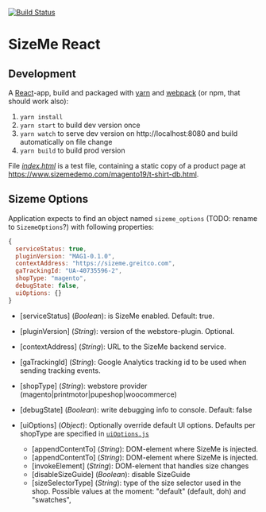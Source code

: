 [![Build Status](https://travis-ci.org/BA-Group/sizeme-react.svg?branch=master)](https://travis-ci.org/BA-Group/sizeme-react)

# SizeMe React

## Development

A [React](https://facebook.github.io/react/)-app, build and packaged with [yarn](https://yarnpkg.com) and [webpack](https://webpack.js.org/) (or npm, that should work also):

1. `yarn install`
2. `yarn start` to build dev version once
3. `yarn watch` to serve dev version on http://localhost:8080 and build automatically on file change
3. `yarn build` to build prod version

File [_index.html_](http://localhost:8080) is a test file, containing a static copy of a product page at 
https://www.sizemedemo.com/magento19/t-shirt-db.html.  

## Sizeme Options

Application expects to find an object named `sizeme_options` (TODO: rename to `SizemeOptions`?) with following properties:

```javascript
{
  serviceStatus: true,
  pluginVersion: "MAG1-0.1.0",
  contextAddress: "https://sizeme.greitco.com",
  gaTrackingId: "UA-40735596-2",
  shopType: "magento",
  debugState: false,
  uiOptions: {}
}
```
* [serviceStatus] (_Boolean_): is SizeMe enabled. Default: true.

* [pluginVersion] (_String_): version of the webstore-plugin. Optional.

* [contextAddress] (_String_): URL to the SizeMe backend service.

* [gaTrackingId] (_String_): Google Analytics tracking id to be used when sending tracking events.

* [shopType] (_String_): webstore provider (magento|printmotor|pupeshop|woocommerce)

* [debugState] (_Boolean_): write debugging info to console. Default: false

* [uiOptions] (_Object_): Optionally override default UI options. Defaults per shopType are specified in [`uiOptions.js`](src/api/uiOptions.js)
  - [appendContentTo] (_String_):  DOM-element where SizeMe is injected.
  - [appendContentTo] (_String_):  DOM-element where SizeMe is injected.
  - [invokeElement] (_String_): DOM-element that handles size changes
  - [disableSizeGuide] (_Boolean_): disable SizeGuide
  - [sizeSelectorType] (_String_): type of the size selector used in the shop. Possible values at the moment: "default" (default, doh) and "swatches",
